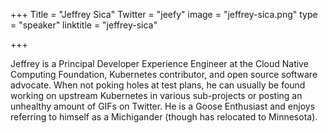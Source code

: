 +++
Title = "Jeffrey Sica"
Twitter = "jeefy"
image = "jeffrey-sica.png"
type = "speaker"
linktitle = "jeffrey-sica"

+++

Jeffrey is a Principal Developer Experience Engineer at the Cloud Native Computing Foundation, Kubernetes contributor, and open source software advocate. When not poking holes at test plans, he can usually be found working on upstream Kubernetes in various sub-projects or posting an unhealthy amount of GIFs on Twitter. He is a Goose Enthusiast and enjoys referring to himself as a Michigander (though has relocated to Minnesota).
